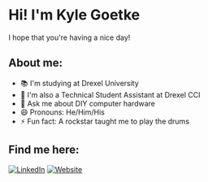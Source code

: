 # Hi! I'm Kyle Goetke
I hope that you're having a nice day!

## About me:
- 📚 I'm studying at Drexel University
- 🚀 I'm also a Technical Student Assistant at Drexel CCI
- 💬 Ask me about DIY computer hardware
- 😄 Pronouns: He/Him/His
- ⚡ Fun fact: A rockstar taught me to play the drums

## Find me here:
<p>
    <a target="_blank" href="http://linkedin.com/in/Kyle-Goetke"><img class="badge" src="https://img.shields.io/badge/LinkedIn-0077B5?style=for-the-badge&logo=linkedin&logoColor=white" alt="LinkedIn"></a>
    <!-- <a target="_blank" href="mailto:kyle.goetke@gmail.com"><img class="badge" src="https://img.shields.io/badge/Email-D14836?style=for-the-badge&logo=mail.ru&logoColor=white" alt="Email"></a> -->
    <a target="_blank" href="https://kylegoetke.github.io"><img class="badge" src="https://img.shields.io/badge/Website-4788cf?style=for-the-badge&logo=keras&logoColor=white" alt="Website"></a>
</p>
